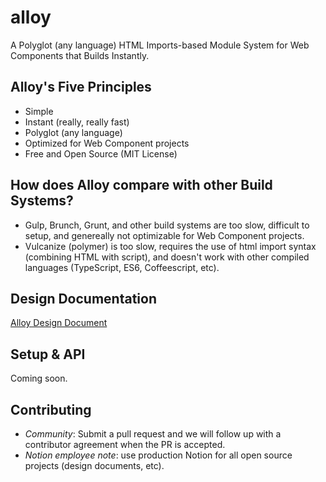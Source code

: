 # alloy
A Polyglot (any language) HTML Imports-based Module System for Web Components that Builds Instantly.

## Alloy's Five Principles
* Simple
* Instant (really, really fast)
* Polyglot (any language)
* Optimized for Web Component projects
* Free and Open Source (MIT License)

## How does Alloy compare with other Build Systems?
- Gulp, Brunch, Grunt, and other build systems are too slow, difficult to setup, and genereally not optimizable for Web Component projects.
- Vulcanize (polymer) is too slow, requires the use of html import syntax (combining HTML with script), and doesn't work with other compiled languages (TypeScript, ES6, Coffeescript, etc).

## Design Documentation
[Alloy Design Document](https://www.makenotion.com/ElV9Qe54jjs81)

## Setup & API
Coming soon.

## Contributing
- *Community*: Submit a pull request and we will follow up with a contributor agreement when the PR is accepted.
- *Notion employee note*: use production Notion for all open source projects (design documents, etc).